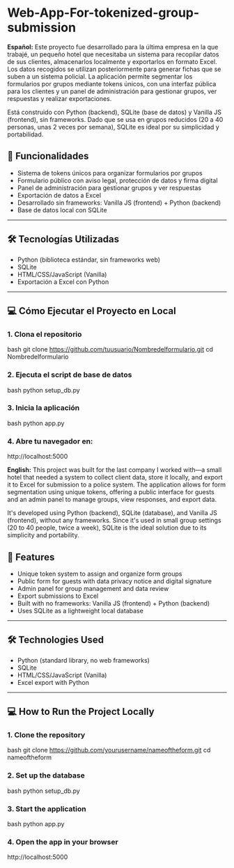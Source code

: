 # Web-App-For-tokenized-group-submission
**Español:**
Este proyecto fue desarrollado para la última empresa en la que trabajé, un pequeño hotel que necesitaba un sistema para recopilar datos de sus clientes, almacenarlos localmente y exportarlos en formato Excel. Los datos recogidos se utilizan posteriormente para generar fichas que se suben a un sistema policial. La aplicación permite segmentar los formularios por grupos mediante tokens únicos, con una interfaz pública para los clientes y un panel de administración para gestionar grupos, ver respuestas y realizar exportaciones.

Está construido con Python (backend), SQLite (base de datos) y Vanilla JS (frontend), sin frameworks. Dado que se usa en grupos reducidos (20 a 40 personas, unas 2 veces por semana), SQLite es ideal por su simplicidad y portabilidad.

## 🚀 Funcionalidades

- Sistema de tokens únicos para organizar formularios por grupos
- Formulario público con aviso legal, protección de datos y firma digital
- Panel de administración para gestionar grupos y ver respuestas
- Exportación de datos a Excel
- Desarrollado sin frameworks: Vanilla JS (frontend) + Python (backend)
- Base de datos local con SQLite

---

## 🛠️ Tecnologías Utilizadas

- Python (biblioteca estándar, sin frameworks web)
- SQLite
- HTML/CSS/JavaScript (Vanilla)
- Exportación a Excel con Python

---

## 💻 Cómo Ejecutar el Proyecto en Local

### 1. Clona el repositorio

bash
git clone https://github.com/tuusuario/Nombredelformulario.git
cd Nombredelformulario

### 2. Ejecuta el script de base de datos

bash
python setup_db.py

### 3. Inicia la aplicación

bash
python app.py

### 4. Abre tu navegador en:

http://localhost:5000

**English:**
This project was built for the last company I worked with—a small hotel that needed a system to collect client data, store it locally, and export it to Excel for submission to a police system. The application allows for form segmentation using unique tokens, offering a public interface for guests and an admin panel to manage groups, view responses, and export data.

It's developed using Python (backend), SQLite (database), and Vanilla JS (frontend), without any frameworks. Since it's used in small group settings (20 to 40 people, twice a week), SQLite is the ideal solution due to its simplicity and portability.

## 🚀 Features

- Unique token system to assign and organize form groups
- Public form for guests with data privacy notice and digital signature
- Admin panel for group management and data review
- Export submissions to Excel
- Built with no frameworks: Vanilla JS (frontend) + Python (backend)
- Uses SQLite as a lightweight local database

---

## 🛠️ Technologies Used

- Python (standard library, no web frameworks)
- SQLite
- HTML/CSS/JavaScript (Vanilla)
- Excel export with Python

---

## 💻 How to Run the Project Locally

### 1. Clone the repository

bash
git clone https://github.com/yourusername/nameoftheform.git
cd nameoftheform

### 2. Set up the database

bash
python setup_db.py

### 3. Start the application

bash
python app.py

### 4. Open the app in your browser

http://localhost:5000
